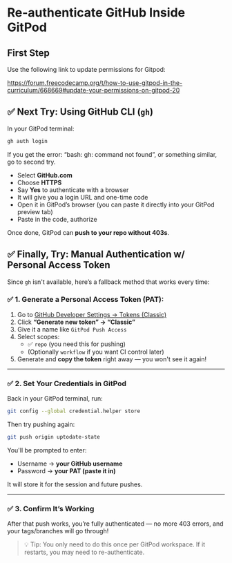 # Re-authenticate GitHub Inside GitPod

## First Step

Use the following link to update permissions for Gitpod:

https://forum.freecodecamp.org/t/how-to-use-gitpod-in-the-curriculum/668669#update-your-permissions-on-gitpod-20

## ✅ Next Try: Using GitHub CLI (`gh`)

In your GitPod terminal:

```bash
gh auth login
```

If you get the error: “bash: gh: command not found”, or something similar, go to second try.

- Select **GitHub.com**
- Choose **HTTPS**
- Say **Yes** to authenticate with a browser
- It will give you a login URL and one-time code
- Open it in GitPod’s browser (you can paste it directly into your GitPod preview tab)
- Paste in the code, authorize

Once done, GitPod can **push to your repo without 403s**.

## ✅ Finally, Try: Manual Authentication w/ Personal Access Token

Since `gh` isn't available, here’s a fallback method that works every time:

### ✅ 1. **Generate a Personal Access Token (PAT):**

1. Go to [GitHub Developer Settings → Tokens (Classic)](https://github.com/settings/tokens)
2. Click **“Generate new token” → “Classic”**
3. Give it a name like `GitPod Push Access`
4. Select scopes:
    - ✅ `repo` (you need this for pushing)
    - (Optionally `workflow` if you want CI control later)
5. Generate and **copy the token** right away — you won't see it again!

---

### ✅ 2. **Set Your Credentials in GitPod**

Back in your GitPod terminal, run:

```bash
git config --global credential.helper store
```

Then try pushing again:

```bash
git push origin uptodate-state
```

You'll be prompted to enter:

- Username → **your GitHub username**
- Password → **your PAT (paste it in)**

It will store it for the session and future pushes.

---

### ✅ 3. Confirm It’s Working

After that push works, you’re fully authenticated — no more 403 errors, and your tags/branches will go through!

> 💡 Tip: You only need to do this once per GitPod workspace. If it restarts, you may need to re-authenticate.
>

